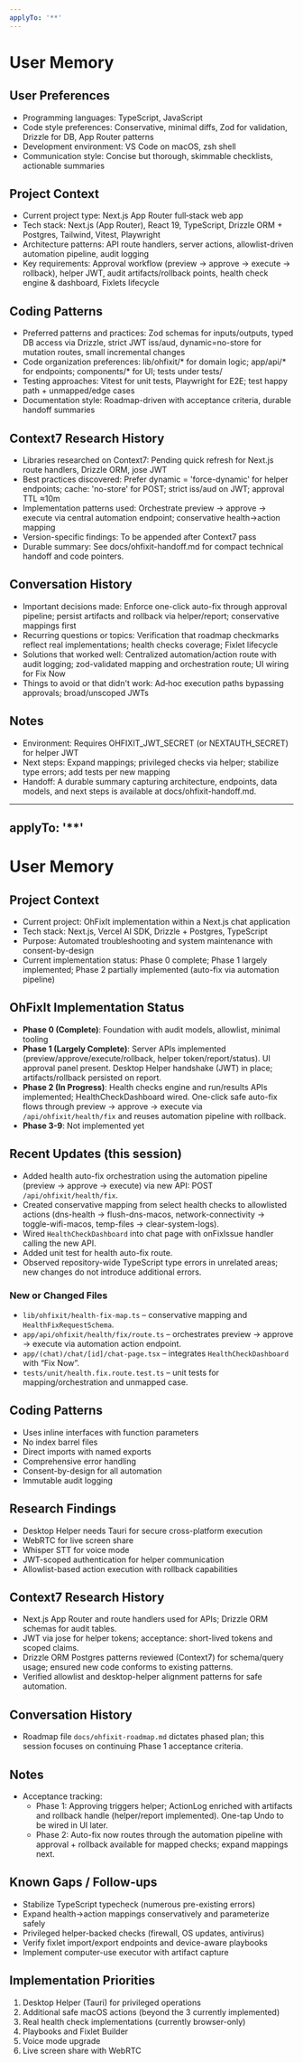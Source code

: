 ```yaml
---
applyTo: '**'
---
```


# User Memory

## User Preferences
- Programming languages: TypeScript, JavaScript
- Code style preferences: Conservative, minimal diffs, Zod for validation, Drizzle for DB, App Router patterns
- Development environment: VS Code on macOS, zsh shell
- Communication style: Concise but thorough, skimmable checklists, actionable summaries

## Project Context
- Current project type: Next.js App Router full‑stack web app
- Tech stack: Next.js (App Router), React 19, TypeScript, Drizzle ORM + Postgres, Tailwind, Vitest, Playwright
- Architecture patterns: API route handlers, server actions, allowlist-driven automation pipeline, audit logging
- Key requirements: Approval workflow (preview → approve → execute → rollback), helper JWT, audit artifacts/rollback points, health check engine & dashboard, Fixlets lifecycle

## Coding Patterns
- Preferred patterns and practices: Zod schemas for inputs/outputs, typed DB access via Drizzle, strict JWT iss/aud, dynamic=no-store for mutation routes, small incremental changes
- Code organization preferences: lib/ohfixit/* for domain logic; app/api/* for endpoints; components/* for UI; tests under tests/
- Testing approaches: Vitest for unit tests, Playwright for E2E; test happy path + unmapped/edge cases
- Documentation style: Roadmap-driven with acceptance criteria, durable handoff summaries

## Context7 Research History
- Libraries researched on Context7: Pending quick refresh for Next.js route handlers, Drizzle ORM, jose JWT
- Best practices discovered: Prefer dynamic = 'force-dynamic' for helper endpoints; cache: 'no-store' for POST; strict iss/aud on JWT; approval TTL ≈10m
- Implementation patterns used: Orchestrate preview → approve → execute via central automation endpoint; conservative health→action mapping
- Version-specific findings: To be appended after Context7 pass
 - Durable summary: See docs/ohfixit-handoff.md for compact technical handoff and code pointers.

## Conversation History
- Important decisions made: Enforce one-click auto-fix through approval pipeline; persist artifacts and rollback via helper/report; conservative mappings first
- Recurring questions or topics: Verification that roadmap checkmarks reflect real implementations; health checks coverage; Fixlet lifecycle
- Solutions that worked well: Centralized automation/action route with audit logging; zod-validated mapping and orchestration route; UI wiring for Fix Now
- Things to avoid or that didn't work: Ad‑hoc execution paths bypassing approvals; broad/unscoped JWTs

## Notes
- Environment: Requires OHFIXIT_JWT_SECRET (or NEXTAUTH_SECRET) for helper JWT
- Next steps: Expand mappings; privileged checks via helper; stabilize type errors; add tests per new mapping
 - Handoff: A durable summary capturing architecture, endpoints, data models, and next steps is available at docs/ohfixit-handoff.md.
---
applyTo: '**'
---

# User Memory

## Project Context
- Current project: OhFixIt implementation within a Next.js chat application
- Tech stack: Next.js, Vercel AI SDK, Drizzle + Postgres, TypeScript
- Purpose: Automated troubleshooting and system maintenance with consent-by-design
 - Current implementation status: Phase 0 complete; Phase 1 largely implemented; Phase 2 partially implemented (auto-fix via automation pipeline)

## OhFixIt Implementation Status
- **Phase 0 (Complete)**: Foundation with audit models, allowlist, minimal tooling
 - **Phase 1 (Largely Complete)**: Server APIs implemented (preview/approve/execute/rollback, helper token/report/status). UI approval panel present. Desktop Helper handshake (JWT) in place; artifacts/rollback persisted on report.
 - **Phase 2 (In Progress)**: Health checks engine and run/results APIs implemented; HealthCheckDashboard wired. One-click safe auto-fix flows through preview → approve → execute via `/api/ohfixit/health/fix` and reuses automation pipeline with rollback.
- **Phase 3-9**: Not implemented yet

## Recent Updates (this session)
- Added health auto-fix orchestration using the automation pipeline (preview → approve → execute) via new API: POST `/api/ohfixit/health/fix`.
- Created conservative mapping from select health checks to allowlisted actions (dns-health → flush-dns-macos, network-connectivity → toggle-wifi-macos, temp-files → clear-system-logs).
- Wired `HealthCheckDashboard` into chat page with onFixIssue handler calling the new API.
- Added unit test for health auto-fix route.
 - Observed repository-wide TypeScript type errors in unrelated areas; new changes do not introduce additional errors.

### New or Changed Files
- `lib/ohfixit/health-fix-map.ts` – conservative mapping and `HealthFixRequestSchema`.
- `app/api/ohfixit/health/fix/route.ts` – orchestrates preview → approve → execute via automation action endpoint.
- `app/(chat)/chat/[id]/chat-page.tsx` – integrates `HealthCheckDashboard` with “Fix Now”.
- `tests/unit/health.fix.route.test.ts` – unit tests for mapping/orchestration and unmapped case.

## Coding Patterns
- Uses inline interfaces with function parameters
- No index barrel files
- Direct imports with named exports
- Comprehensive error handling
- Consent-by-design for all automation
- Immutable audit logging

## Research Findings
- Desktop Helper needs Tauri for secure cross-platform execution
- WebRTC for live screen share
- Whisper STT for voice mode
- JWT-scoped authentication for helper communication
- Allowlist-based action execution with rollback capabilities

## Context7 Research History
- Next.js App Router and route handlers used for APIs; Drizzle ORM schemas for audit tables.
- JWT via jose for helper tokens; acceptance: short-lived tokens and scoped claims.
- Drizzle ORM Postgres patterns reviewed (Context7) for schema/query usage; ensured new code conforms to existing patterns.
 - Verified allowlist and desktop-helper alignment patterns for safe automation.

## Conversation History
- Roadmap file `docs/ohfixit-roadmap.md` dictates phased plan; this session focuses on continuing Phase 1 acceptance criteria.

## Notes
- Acceptance tracking:
	- Phase 1: Approving triggers helper; ActionLog enriched with artifacts and rollback handle (helper/report implemented). One-tap Undo to be wired in UI later.
	- Phase 2: Auto-fix now routes through the automation pipeline with approval + rollback available for mapped checks; expand mappings next.

## Known Gaps / Follow-ups
- Stabilize TypeScript typecheck (numerous pre-existing errors)
- Expand health→action mappings conservatively and parameterize safely
- Privileged helper-backed checks (firewall, OS updates, antivirus)
- Verify fixlet import/export endpoints and device-aware playbooks
- Implement computer-use executor with artifact capture

## Implementation Priorities
1. Desktop Helper (Tauri) for privileged operations
2. Additional safe macOS actions (beyond the 3 currently implemented)
3. Real health check implementations (currently browser-only)
4. Playbooks and Fixlet Builder
5. Voice mode upgrade
6. Live screen share with WebRTC
